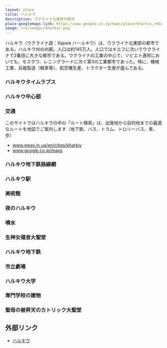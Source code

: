 ```yaml
---
layout: place
title: ハルキウ
description: ウクライナ北東部の都市
place-googlemaps-link: https://www.google.co.jp/maps/place/Kharkiv,+Kharkiv+Oblast,+Ukraine/
image: css/images/kharkiv.png
---
```

ハルキウ（ウクライナ語：Харків ハールキウ）は、ウクライナ北東部の都市である。ハルキウ州の州都。人口は約145万人。人口ではキエフに次いでウクライナで2番目に大きな都市である。ウクライナの工業の中心で、ソビエト連邦においても、モスクワ、レニングラードに次ぐ第3の工業都市であった。特に、機械工業、兵器製造（戦車等）、航空機生産、トラクター生産が盛んである。

### ハルキウタイムラプス
<div class="lazyload">
<!--
<div class="video-container"><iframe src="http://www.youtube.com/embed/2YCVdB-jFQE?html5=1" frameborder="0"></iframe></div>
-->
</div>

### ハルキウ中心部
<div class="lazyload">
<!--
<a title="By Dmitry Sleduk / Дм. Следюк, согласно permissions. (Own work) [CC BY-SA 3.0 (http://creativecommons.org/licenses/by-sa/3.0)], via Wikimedia Commons" href="https://commons.wikimedia.org/wiki/File%3ALopanStrelkaKharkov.jpg"><img width="4096" alt="LopanStrelkaKharkov" src="https://upload.wikimedia.org/wikipedia/commons/thumb/1/1a/LopanStrelkaKharkov.jpg/4096px-LopanStrelkaKharkov.jpg"/></a>
-->
</div>

### 交通

このサイトではハルキウの中の「ルート検索」は、出発地から目的地までの最適なルートを地図でご案内します（地下鉄、バス、トラム、トロリーバス、車、歩）

* <a href="http://www.eway.in.ua/en/cities/kharkiv">www.eway.in.ua/en/cities/kharkiv</a>
* <a href="https://www.google.co.jp/maps/place/Kharkiv,+Kharkiv+Oblast,+Ukraine/">www.google.co.jp/maps</a>

### ハルキウ地下鉄路線網
<div class="lazyload">
<!--
<p><a href="https://commons.wikimedia.org/wiki/File:Metro_Kharkov_Map_Russian_Ukrainian.PNG#/media/File:Metro_Kharkov_Map_Russian_Ukrainian.PNG"><img src="https://upload.wikimedia.org/wikipedia/commons/0/0e/Metro_Kharkov_Map_Russian_Ukrainian.PNG" alt="Metro Kharkov Map Russian Ukrainian.PNG"></a></p>
-->
</div>

### ハルキウ駅
<div class="lazyload">
<!--
<a title="By Infosektor (Own work) [CC BY-SA 3.0 (http://creativecommons.org/licenses/by-sa/3.0)], via Wikimedia Commons" href="https://commons.wikimedia.org/wiki/File%3A%D0%9F%D1%80%D0%B8%D0%B2%D0%BE%D0%BA%D0%B7%D0%B0%D0%BB%D1%8C%D0%BD%D0%B0%D1%8F_%D0%BF%D0%BB%D0%BE%D1%89%D0%B0%D0%B4%D1%8C.jpg"><img width="4096" alt="Привокзальная площадь" src="https://upload.wikimedia.org/wikipedia/commons/thumb/3/30/%D0%9F%D1%80%D0%B8%D0%B2%D0%BE%D0%BA%D0%B7%D0%B0%D0%BB%D1%8C%D0%BD%D0%B0%D1%8F_%D0%BF%D0%BB%D0%BE%D1%89%D0%B0%D0%B4%D1%8C.jpg/4096px-%D0%9F%D1%80%D0%B8%D0%B2%D0%BE%D0%BA%D0%B7%D0%B0%D0%BB%D1%8C%D0%BD%D0%B0%D1%8F_%D0%BF%D0%BB%D0%BE%D1%89%D0%B0%D0%B4%D1%8C.jpg"/></a>
-->
</div>

### 美術館
<div class="lazyload">
<!--
<a title="By Ace^eVg (Own work) [CC BY-SA 3.0 (http://creativecommons.org/licenses/by-sa/3.0)], via Wikimedia Commons" href="https://commons.wikimedia.org/wiki/File%3AKharkov_art_museum.jpg"><img width="2048" alt="Kharkov art museum" src="https://upload.wikimedia.org/wikipedia/commons/thumb/3/3c/Kharkov_art_museum.jpg/2048px-Kharkov_art_museum.jpg"/></a>
-->
</div>

### 夜のハルキウ
<div class="lazyload">
<!--
<a title="By Борис Мавлютов (Own work) [CC BY-SA 3.0 (http://creativecommons.org/licenses/by-sa/3.0)], via Wikimedia Commons" href="https://commons.wikimedia.org/wiki/File%3A%D0%92%D0%B5%D1%87%D0%B5%D1%80%D0%BD%D1%8F%D1%8F_%D0%BF%D0%BB._%D0%9A%D0%BE%D0%BD%D1%81%D1%82%D0%B8%D1%82%D1%83%D1%86%D0%B8%D0%B8.JPG"><img width="2048" alt="Вечерняя пл. Конституции" src="https://upload.wikimedia.org/wikipedia/commons/thumb/1/1e/%D0%92%D0%B5%D1%87%D0%B5%D1%80%D0%BD%D1%8F%D1%8F_%D0%BF%D0%BB._%D0%9A%D0%BE%D0%BD%D1%81%D1%82%D0%B8%D1%82%D1%83%D1%86%D0%B8%D0%B8.JPG/2048px-%D0%92%D0%B5%D1%87%D0%B5%D1%80%D0%BD%D1%8F%D1%8F_%D0%BF%D0%BB._%D0%9A%D0%BE%D0%BD%D1%81%D1%82%D0%B8%D1%82%D1%83%D1%86%D0%B8%D0%B8.JPG"/></a>
-->
</div>

### 噴水
<div class="lazyload">
<!--
<a title="By Da belkin (Own work) [CC BY-SA 3.0 (http://creativecommons.org/licenses/by-sa/3.0) or GFDL (http://www.gnu.org/copyleft/fdl.html)], via Wikimedia Commons" href="https://commons.wikimedia.org/wiki/File%3AIMG_2428_zerk.jpg"><img width="512" alt="IMG 2428 zerk" src="https://upload.wikimedia.org/wikipedia/commons/thumb/1/1b/IMG_2428_zerk.jpg/512px-IMG_2428_zerk.jpg"/></a>
-->
</div>

### 生神女福音大聖堂
<div class="lazyload">
<!--
<a title="By Ian Grove-Stephensen (Blagoveschensky Cathedral, Kharkov, Ukraine) [CC BY 2.0 (http://creativecommons.org/licenses/by/2.0)], via Wikimedia Commons" href="https://commons.wikimedia.org/wiki/File%3AKharkov002.jpg"><img width="1024" alt="Kharkov002" src="https://upload.wikimedia.org/wikipedia/commons/thumb/0/00/Kharkov002.jpg/1024px-Kharkov002.jpg"/></a>
-->
</div>

### ハルキウ地下鉄
<div class="lazyload">
<!--
<a title="By Petar Milošević (Own work) [CC BY-SA 3.0 (http://creativecommons.org/licenses/by-sa/3.0)], via Wikimedia Commons" href="https://commons.wikimedia.org/wiki/File%3A%D0%A5%D0%B0%D1%80%D1%8C%D0%BA%D0%BE%D0%B2_%D0%BC%D0%B5%D1%82%D1%80%D0%BE_-_%D0%9F%D1%83%D1%88%D0%BA%D0%B8%D0%BD%D1%81%D0%BA%D0%B0%D1%8F.jpg"><img width="2048" alt="Харьков метро - Пушкинская" src="https://upload.wikimedia.org/wikipedia/commons/thumb/1/12/%D0%A5%D0%B0%D1%80%D1%8C%D0%BA%D0%BE%D0%B2_%D0%BC%D0%B5%D1%82%D1%80%D0%BE_-_%D0%9F%D1%83%D1%88%D0%BA%D0%B8%D0%BD%D1%81%D0%BA%D0%B0%D1%8F.jpg/2048px-%D0%A5%D0%B0%D1%80%D1%8C%D0%BA%D0%BE%D0%B2_%D0%BC%D0%B5%D1%82%D1%80%D0%BE_-_%D0%9F%D1%83%D1%88%D0%BA%D0%B8%D0%BD%D1%81%D0%BA%D0%B0%D1%8F.jpg"/></a>
-->
</div>

### 市立劇場
<div class="lazyload">
<!--
<a title="By Корниенко Виктор (Own work (собственное фото)) [CC BY-SA 3.0 (http://creativecommons.org/licenses/by-sa/3.0)], via Wikimedia Commons" href="https://commons.wikimedia.org/wiki/File%3A%D0%A5%D0%B0%D1%80%D1%8C%D0%BA%D0%BE%D0%B2%D1%81%D0%BA%D0%B8%D0%B9_%D0%B3%D0%BE%D1%81%D1%83%D0%B4%D0%B0%D1%80%D1%81%D1%82%D0%B2%D0%B5%D0%BD%D0%BD%D1%8B%D0%B9_%D0%B0%D0%BA%D0%B0%D0%B4%D0%B5%D0%BC%D0%B8%D1%87%D0%B5%D1%81%D0%BA%D0%B8%D0%B9_%D1%83%D0%BA%D1%80%D0%B0%D0%B8%D0%BD%D1%81%D0%BA%D0%B8%D0%B9_%D0%B4%D1%80%D0%B0%D0%BC%D0%B0%D1%82%D0%B8%D1%87%D0%B5%D1%81%D0%BA%D0%B8%D0%B9_%D1%82%D0%B5%D0%B0%D1%82%D1%80_%D0%B8%D0%BC%D0%B5%D0%BD%D0%B8_%D0%A2._%D0%93._%D0%A8%D0%B5%D0%B2%D1%87%D0%B5%D0%BD%D0%BA%D0%BE.jpg"><img width="2048" alt="Харьковский государственный академический украинский драматический театр имени Т. Г. Шевченко" src="https://upload.wikimedia.org/wikipedia/commons/thumb/7/72/%D0%A5%D0%B0%D1%80%D1%8C%D0%BA%D0%BE%D0%B2%D1%81%D0%BA%D0%B8%D0%B9_%D0%B3%D0%BE%D1%81%D1%83%D0%B4%D0%B0%D1%80%D1%81%D1%82%D0%B2%D0%B5%D0%BD%D0%BD%D1%8B%D0%B9_%D0%B0%D0%BA%D0%B0%D0%B4%D0%B5%D0%BC%D0%B8%D1%87%D0%B5%D1%81%D0%BA%D0%B8%D0%B9_%D1%83%D0%BA%D1%80%D0%B0%D0%B8%D0%BD%D1%81%D0%BA%D0%B8%D0%B9_%D0%B4%D1%80%D0%B0%D0%BC%D0%B0%D1%82%D0%B8%D1%87%D0%B5%D1%81%D0%BA%D0%B8%D0%B9_%D1%82%D0%B5%D0%B0%D1%82%D1%80_%D0%B8%D0%BC%D0%B5%D0%BD%D0%B8_%D0%A2._%D0%93._%D0%A8%D0%B5%D0%B2%D1%87%D0%B5%D0%BD%D0%BA%D0%BE.jpg/2048px-thumbnail.jpg"/></a>
-->
</div>

### ハルキウ大学
<div class="lazyload">
<!--
<a title="By Борис Мавлютов (Own work) [CC BY-SA 3.0 (http://creativecommons.org/licenses/by-sa/3.0)], via Wikimedia Commons" href="https://commons.wikimedia.org/wiki/File%3A%D0%A5%D0%B0%D1%80%D1%8C%D0%BA%D0%BE%D0%B2%D1%81%D0%BA%D0%B8%D0%B9_%D1%83%D0%BD%D0%B8%D0%B2%D0%B5%D1%80%D1%81%D0%B8%D1%82%D0%B5%D1%82.JPG"><img width="2048" alt="Харьковский университет" src="https://upload.wikimedia.org/wikipedia/commons/thumb/1/14/%D0%A5%D0%B0%D1%80%D1%8C%D0%BA%D0%BE%D0%B2%D1%81%D0%BA%D0%B8%D0%B9_%D1%83%D0%BD%D0%B8%D0%B2%D0%B5%D1%80%D1%81%D0%B8%D1%82%D0%B5%D1%82.JPG/2048px-%D0%A5%D0%B0%D1%80%D1%8C%D0%BA%D0%BE%D0%B2%D1%81%D0%BA%D0%B8%D0%B9_%D1%83%D0%BD%D0%B8%D0%B2%D0%B5%D1%80%D1%81%D0%B8%D1%82%D0%B5%D1%82.JPG"/></a>
-->
</div>

### 専門学校の建物
<div class="lazyload">
<!--
<p><a href="https://ru.wikipedia.org/wiki/%D0%A4%D0%B0%D0%B9%D0%BB:%D0%96%D0%B5%D0%BB%D0%B5%D0%B7%D0%BD%D0%BE%D0%B4%D0%BE%D1%80%D0%BE%D0%B6%D0%BD%D1%8B%D0%B9_%D1%82%D0%B5%D1%85%D0%BD%D0%B8%D0%BA%D1%83%D0%BC.jpg#/media/File:%D0%96%D0%B5%D0%BB%D0%B5%D0%B7%D0%BD%D0%BE%D0%B4%D0%BE%D1%80%D0%BE%D0%B6%D0%BD%D1%8B%D0%B9_%D1%82%D0%B5%D1%85%D0%BD%D0%B8%D0%BA%D1%83%D0%BC.jpg"><img src="https://upload.wikimedia.org/wikipedia/ru/thumb/b/b2/%D0%96%D0%B5%D0%BB%D0%B5%D0%B7%D0%BD%D0%BE%D0%B4%D0%BE%D1%80%D0%BE%D0%B6%D0%BD%D1%8B%D0%B9_%D1%82%D0%B5%D1%85%D0%BD%D0%B8%D0%BA%D1%83%D0%BC.jpg/1200px-%D0%96%D0%B5%D0%BB%D0%B5%D0%B7%D0%BD%D0%BE%D0%B4%D0%BE%D1%80%D0%BE%D0%B6%D0%BD%D1%8B%D0%B9_%D1%82%D0%B5%D1%85%D0%BD%D0%B8%D0%BA%D1%83%D0%BC.jpg" alt="Железнодорожный техникум.jpg"></a></p>
-->
</div>

### 聖母の被昇天のカトリック大聖堂
<div class="lazyload">
<!--
<p><a href="https://ru.wikipedia.org/wiki/%D0%A4%D0%B0%D0%B9%D0%BB:%D0%A1%D0%BE%D0%B1%D0%BE%D1%80_%D0%A3%D1%81%D0%BF%D0%B5%D0%BD%D0%B8%D1%8F_%D0%9F%D1%80%D0%B5%D1%81%D0%B2%D1%8F%D1%82%D0%BE%D0%B9_%D0%91%D0%BE%D0%B3%D0%BE%D1%80%D0%BE%D0%B4%D0%B8%D1%86%D1%8B.jpg#/media/File:%D0%A1%D0%BE%D0%B1%D0%BE%D1%80_%D0%A3%D1%81%D0%BF%D0%B5%D0%BD%D0%B8%D1%8F_%D0%9F%D1%80%D0%B5%D1%81%D0%B2%D1%8F%D1%82%D0%BE%D0%B9_%D0%91%D0%BE%D0%B3%D0%BE%D1%80%D0%BE%D0%B4%D0%B8%D1%86%D1%8B.jpg"><img src="https://upload.wikimedia.org/wikipedia/ru/5/56/%D0%A1%D0%BE%D0%B1%D0%BE%D1%80_%D0%A3%D1%81%D0%BF%D0%B5%D0%BD%D0%B8%D1%8F_%D0%9F%D1%80%D0%B5%D1%81%D0%B2%D1%8F%D1%82%D0%BE%D0%B9_%D0%91%D0%BE%D0%B3%D0%BE%D1%80%D0%BE%D0%B4%D0%B8%D1%86%D1%8B.jpg" alt="Собор Успения Пресвятой Богородицы.jpg"></a></p>
-->
</div>

## 外部リンク
* <a href="http://ja.wikipedia.org/wiki/%E3%83%8F%E3%83%AB%E3%82%AD%E3%82%A6">ハルキウ</a>
